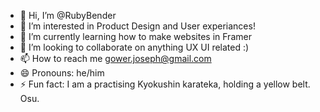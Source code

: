 - 👋 Hi, I’m @RubyBender
- 👀 I’m interested in Product Design and User experiances!
- 🌱 I’m currently learning how to make websites in Framer
- 💞️ I’m looking to collaborate on anything UX UI related :)
- 📫 How to reach me gower.joseph@gmail.com
- 😄 Pronouns: he/him
- ⚡ Fun fact: I am a practising Kyokushin karateka, holding a yellow belt. Osu. 

<!---
RubyBender/RubyBender is a ✨ special ✨ repository because its `README.md` (this file) appears on your GitHub profile.
You can click the Preview link to take a look at your changes.
--->
